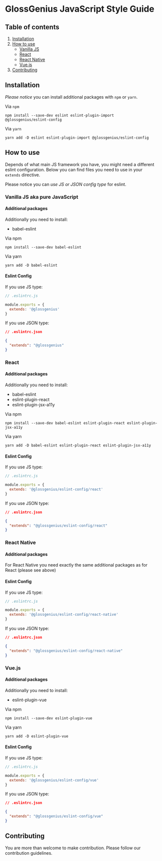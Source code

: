 # GlossGenius JavaScript Style Guide

## Table of contents

1. [Installation](#installation)
2. [How to use](#how-to-use)
   * [Vanilla JS](#vanilla-js-aka-pure-javascript)
   * [React](#react)
   * [React Native](#react-native)
   * [Vue.js](#vuejs)
3. [Contributing](#contributing)

## Installation

*Please notice* you can install additional packages with `npm` or `yarn`.

Via `npm`

```
npm install --save-dev eslint eslint-plugin-import @glossgenius/eslint-config
```

Via `yarn`

```
yarn add -D eslint eslint-plugin-import @glossgenius/eslint-config
```

## How to use

Depends of what main JS framework you have, you might need a different
eslint configuration. Below you can find files you need to use in
your `extends` directive.

Please notice you can *use JS or JSON config type* for eslint.

### Vanilla JS aka pure JavaScript

#### Additional packages

Additionally you need to install:

- babel-eslint 

Via npm

```
npm install --save-dev babel-eslint
```

Via yarn

```
yarn add -D babel-eslint
```

#### Eslint Config

If you use JS type:
```js
// .eslintrc.js

module.exports = {
  extends: '@glossgenius'
}
```

If you use JSON type:
```json
// .eslintrc.json

{
  "extends": "@glossgenius"
}
```

### React

#### Additional packages

Additionally you need to install:

- babel-eslint 
- eslint-plugin-react
- eslint-plugin-jsx-a11y

Via npm

```
npm install --save-dev babel-eslint eslint-plugin-react eslint-plugin-jsx-a11y
```

Via yarn

```
yarn add -D babel-eslint eslint-plugin-react eslint-plugin-jsx-a11y
```

#### Eslint Config

If you use JS type:
```js
// .eslintrc.js

module.exports = {
  extends: '@glossgenius/eslint-config/react'
}
```

If you use JSON type:
```json
// .eslintrc.json

{
  "extends": "@glossgenius/eslint-config/react"
}
```

### React Native

#### Additional packages

For React Native you need exactly the same additional packages
as for React (please see above)

#### Eslint Config

If you use JS type:
```js
// .eslintrc.js

module.exports = {
  extends: '@glossgenius/eslint-config/react-native'
}
```

If you use JSON type:
```json
// .eslintrc.json

{
  "extends": "@glossgenius/eslint-config/react-native"
}
```

### Vue.js

#### Additional packages

Additionally you need to install:

- eslint-plugin-vue

Via npm

```
npm install --save-dev eslint-plugin-vue
```

Via yarn

```
yarn add -D eslint-plugin-vue
```

#### Eslint Config

If you use JS type:
```js
// .eslintrc.js

module.exports = {
  extends: '@glossgenius/eslint-config/vue'
}
```

If you use JSON type:
```json
// .eslintrc.json

{
  "extends": "@glossgenius/eslint-config/vue"
}
```

## Contributing

You are more than welcome to make contribution. Please follow our contribution guidelines.
